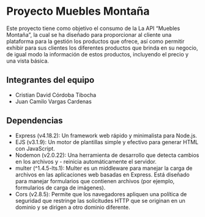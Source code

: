 # Proyecto Muebles Montaña

Este proyecto tiene como objetivo el consumo de la La API  “Muebles Montaña”, la cual se ha diseñado para proporcionar al cliente una plataforma para la gestión los productos que ofrece, así como permitir exhibir para sus clientes los diferentes productos que brinda en su negocio, de igual modo la información de estos productos, incluyendo el precio y una vista básica.

## Integrantes del equipo

- Cristian David Córdoba Tibocha
- Juan Camilo Vargas Cardenas

## Dependencias
- Express (v4.18.2): Un framework web rápido y minimalista para Node.js.
- EJS (v3.1.9): Un motor de plantillas simple y efectivo para generar HTML con JavaScript.
- Nodemon (v2.0.22): Una herramienta de desarrollo que detecta cambios en los archivos y  - reinicia automáticamente el servidor.
- multer (^1.4.5-lts.1): Multer es un middleware para manejar la carga de archivos en las aplicaciones web basadas en Express. Está diseñado para manejar formularios que contienen archivos (por ejemplo, formularios de carga de imágenes).
- Cors (v2.8.5): Permite que los navegadores apliquen una política de seguridad que restringe las solicitudes HTTP que se originan en un dominio y se dirigen a otro dominio diferente.
